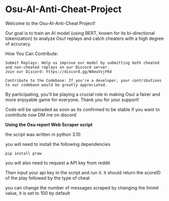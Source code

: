 # Osu-AI-Anti-Cheat-Project

Welcome to the Osu-AI-Anti-Cheat Project!

Our goal is to train an AI model (using BERT, known for its bi-directional tokenization) to analyze Osu! replays and catch cheaters with a high degree of accuracy.

How You Can Contribute: 

    Submit Replays: Help us improve our model by submitting both cheated and non-cheated replays on our Discord server.
    Join our Discord: https://discord.gg/W4euVvjFKd

    Contribute to the Codebase: If you're a developer, your contributions to our codebase would be greatly appreciated.
   
By participating, you'll be playing a crucial role in making Osu! a fairer and more enjoyable game for everyone. Thank you for your support!

Code will be uploaded as soon as its confirmed to be stable if you want to contribute now DM me on discord




**Using the Osu report Web Scraper script**

the script was written in python 3.10

you will need to install the following dependencies 

    pip install praw

you will also need to request a API key from reddit

Then input your api key in the script and run it. it should return the scoreID of the play followed by the type of cheat

you can change the number of messages scraped by changing the limmit value, it is set to 100 by default
